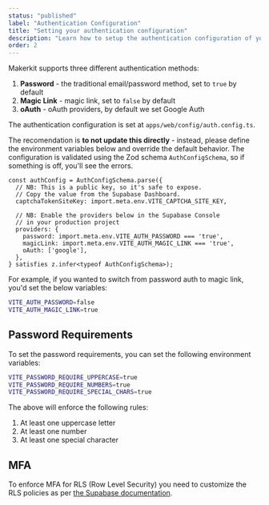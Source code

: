 ```yaml
---
status: "published"
label: "Authentication Configuration"
title: "Setting your authentication configuration"
description: "Learn how to setup the authentication configuration of your React Router Supabase application"
order: 2
---
```


Makerkit supports three different authentication methods:

1. **Password** - the traditional email/password method, set to `true` by default
2. **Magic Link** - magic link, set to `false` by default
3. **oAuth** - oAuth providers, by default we set Google Auth

The authentication configuration is set at `apps/web/config/auth.config.ts`.

The recomendation is **to not update this directly** - instead, please define the environment variables below and override the default behavior. The configuration is validated using the Zod schema `AuthConfigSchema`, so if something is off, you'll see the errors.

```tsx
const authConfig = AuthConfigSchema.parse({
  // NB: This is a public key, so it's safe to expose.
  // Copy the value from the Supabase Dashboard.
  captchaTokenSiteKey: import.meta.env.VITE_CAPTCHA_SITE_KEY,

  // NB: Enable the providers below in the Supabase Console
  // in your production project
  providers: {
    password: import.meta.env.VITE_AUTH_PASSWORD === 'true',
    magicLink: import.meta.env.VITE_AUTH_MAGIC_LINK === 'true',
    oAuth: ['google'],
  },
} satisfies z.infer<typeof AuthConfigSchema>);
```

For example, if you wanted to switch from password auth to magic link, you'd set the below variables:

```bash
VITE_AUTH_PASSWORD=false
VITE_AUTH_MAGIC_LINK=true
```

## Password Requirements

To set the password requirements, you can set the following environment variables:

```bash
VITE_PASSWORD_REQUIRE_UPPERCASE=true
VITE_PASSWORD_REQUIRE_NUMBERS=true
VITE_PASSWORD_REQUIRE_SPECIAL_CHARS=true
```

The above will enforce the following rules:
1. At least one uppercase letter
2. At least one number
3. At least one special character

## MFA

To enforce MFA for RLS (Row Level Security) you need to customize the RLS policies as per [the Supabase documentation](https://supabase.com/blog/mfa-auth-via-rls).